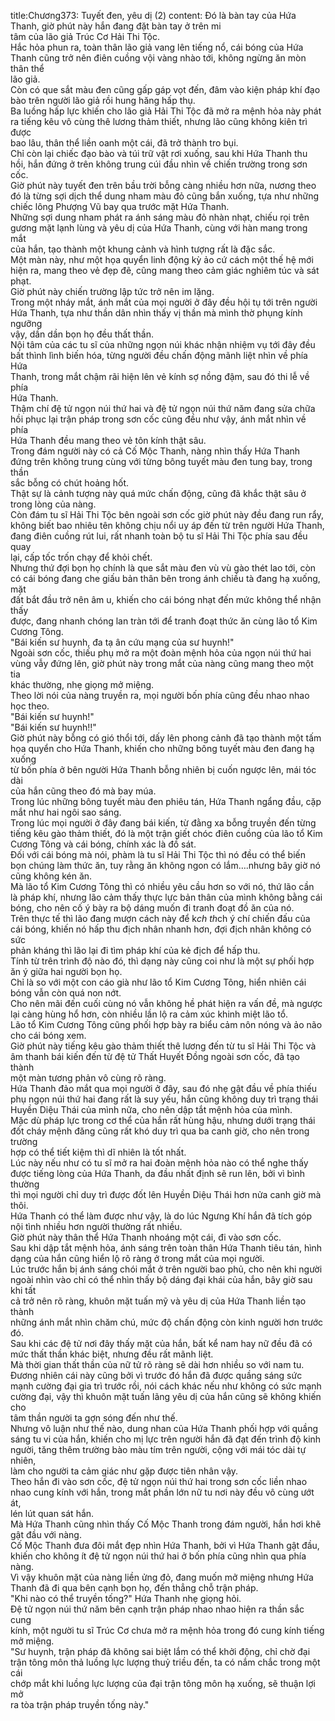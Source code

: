 title:Chương373: Tuyết đen, yêu dị (2)
content:
Đó là bàn tay của Hứa Thanh, giờ phút này hắn đang đặt bàn tay ở trên mi<br>tâm của lão giả Trúc Cơ Hải Thi Tộc.<br>Hắc hỏa phun ra, toàn thân lão giả vang lên tiếng nổ, cái bóng của Hứa<br>Thanh cũng trở nên điên cuồng vội vàng nhào tới, không ngừng ăn mòn thân thể<br>lão giả.<br>Còn có que sắt màu đen cũng gấp gáp vọt đến, đâm vào kiện pháp khí đạo<br>bào trên người lão giả rồi hung hăng hấp thụ.<br>Ba luồng hấp lực khiến cho lão giả Hải Thi Tộc đã mở ra mệnh hỏa này phát<br>ra tiếng kêu vô cùng thê lương thảm thiết, nhưng lão cũng không kiên trì được<br>bao lâu, thân thể liền oanh một cái, đã trở thành tro bụi.<br>Chỉ còn lại chiếc đạo bào và túi trữ vật rơi xuống, sau khi Hứa Thanh thu<br>hồi, hắn đứng ở trên không trung cúi đầu nhìn về chiến trường trong sơn cốc.<br>Giờ phút này tuyết đen trên bầu trời bỗng càng nhiều hơn nữa, nương theo<br>đó là từng sợi dịch thể dung nham màu đỏ cũng bắn xuống, tựa như những<br>chiếc lông Phượng Vũ bay qua trước mặt Hứa Thanh.<br>Những sợi dung nham phát ra ánh sáng màu đỏ nhàn nhạt, chiếu rọi trên<br>gương mặt lạnh lùng và yêu dị của Hứa Thanh, cùng với hàn mang trong mắt<br>của hắn, tạo thành một khung cảnh và hình tượng rất là đặc sắc.<br>Một màn này, như một họa quyển linh động kỳ ảo cứ cách một thế hệ mới<br>hiện ra, mang theo vẻ đẹp đẽ, cũng mang theo cảm giác nghiêm túc và sát phạt.<br>Giờ phút này chiến trường lập tức trở nên im lặng.<br>Trong một nháy mắt, ánh mắt của mọi người ở đây đều hội tụ tới trên người<br>Hứa Thanh, tựa như thần dân nhìn thấy vị thần mà mình thờ phụng kính ngưỡng<br>vậy, dần dần bọn họ đều thất thần.<br>Nội tâm của các tu sĩ của những ngọn núi khác nhận nhiệm vụ tới đây đều<br>bất thình lình biến hóa, từng người đều chấn động mãnh liệt nhìn về phía Hứa<br>Thanh, trong mắt chậm rãi hiện lên vẻ kính sợ nồng đậm, sau đó thi lễ về phía<br>Hứa Thanh.<br>Thậm chí đệ tử ngọn núi thứ hai và đệ tử ngọn núi thứ năm đang sửa chữa<br>hồi phục lại trận pháp trong sơn cốc cũng đều như vậy, ánh mắt nhìn về phía<br>Hứa Thanh đều mang theo vẻ tôn kính thật sâu.<br>Trong đám người này có cả Cố Mộc Thanh, nàng nhìn thấy Hứa Thanh<br>đứng trên không trung cùng với từng bông tuyết màu đen tung bay, trong thần<br>sắc bỗng có chút hoảng hốt.<br>Thật sự là cảnh tượng này quá mức chấn động, cũng đã khắc thật sâu ở<br>trong lòng của nàng.<br>Còn đám tu sĩ Hải Thi Tộc bên ngoài sơn cốc giờ phút này đều đang run rẩy,<br>không biết bao nhiêu tên không chịu nổi uy áp đến từ trên người Hứa Thanh,<br>đang điên cuồng rút lui, rất nhanh toàn bộ tu sĩ Hải Thi Tộc phía sau đều quay<br>lại, cấp tốc trốn chạy để khỏi chết.<br>Nhưng thứ đợi bọn họ chính là que sắt màu đen vù vù gào thét lao tới, còn<br>có cái bóng đang che giấu bản thân bên trong ánh chiều tà đang hạ xuống, mặt<br>đất bắt đầu trở nên âm u, khiến cho cái bóng nhạt đến mức không thể nhận thấy<br>được, đang nhanh chóng lan tràn tới để tranh đoạt thức ăn cùng lão tổ Kim<br>Cương Tông.<br>"Bái kiến sư huynh, đa tạ ân cứu mạng của sư huynh!"<br>Ngoài sơn cốc, thiếu phụ mở ra một đoàn mệnh hỏa của ngọn núi thứ hai<br>vùng vẫy đứng lên, giờ phút này trong mắt của nàng cũng mang theo một tia<br>khác thường, nhẹ giọng mở miệng.<br>Theo lời nói của nàng truyền ra, mọi người bốn phía cũng đều nhao nhao<br>học theo.<br>"Bái kiến sư huynh!"<br>"Bái kiến sư huynh!!"<br>Giờ phút này bỗng có gió thổi tới, dấy lên phong cảnh đã tạo thành một tấm<br>họa quyển cho Hứa Thanh, khiến cho những bông tuyết màu đen đang hạ xuống<br>từ bốn phía ở bên người Hứa Thanh bỗng nhiên bị cuốn ngược lên, mái tóc dài<br>của hắn cũng theo đó mà bay múa.<br>Trong lúc những bông tuyết màu đen phiêu tán, Hứa Thanh ngẩng đầu, cặp<br>mắt như hai ngôi sao sáng.<br>Trong lúc mọi người ở đây đang bái kiến, từ đằng xa bỗng truyền đến từng<br>tiếng kêu gào thảm thiết, đó là một trận giết chóc điên cuồng của lão tổ Kim<br>Cương Tông và cái bóng, chính xác là đồ sát.<br>Đối với cái bóng mà nói, phàm là tu sĩ Hải Thi Tộc thì nó đều có thể biến<br>bọn chúng làm thức ăn, tuy rằng ăn không ngon có lắm….nhưng bây giờ nó<br>cũng không kén ăn.<br>Mà lão tổ Kim Cương Tông thì có nhiều yêu cầu hơn so với nó, thứ lão cần<br>là pháp khí, nhưng lão cảm thấy thực lực bản thân của mình không bằng cái<br>bóng, cho nên cố ý bày ra bộ dáng muốn đi tranh đoạt đồ ăn của nó.<br>Trên thực tế thì lão đang mượn cách này để k*ch th*ch ý chí chiến đấu của<br>cái bóng, khiến nó hấp thu địch nhân nhanh hơn, đợi địch nhân không có sức<br>phản kháng thì lão lại đi tìm pháp khí của kẻ địch để hấp thu.<br>Tính từ trên trình độ nào đó, thì dạng này cũng coi như là một sự phối hợp<br>ăn ý giữa hai người bọn họ.<br>Chỉ là so với một con cáo già như lão tổ Kim Cương Tông, hiển nhiên cái<br>bóng vẫn còn quá non nớt.<br>Cho nên mãi đến cuối cùng nó vẫn không hề phát hiện ra vấn đề, mà ngược<br>lại càng hùng hổ hơn, còn nhiều lần lộ ra cảm xúc khinh miệt lão tổ.<br>Lão tổ Kim Cương Tông cũng phối hợp bày ra biểu cảm nôn nóng và ảo não<br>cho cái bóng xem.<br>Giờ phút này tiếng kêu gào thảm thiết thê lương đến từ tu sĩ Hải Thi Tộc và<br>âm thanh bái kiến đến từ đệ tử Thất Huyết Đồng ngoài sơn cốc, đã tạo thành<br>một màn tương phản vô cùng rõ ràng.<br>Hứa Thanh đảo mắt qua mọi người ở đây, sau đó nhẹ gật đầu về phía thiếu<br>phụ ngọn núi thứ hai đang rất là suy yếu, hắn cũng không duy trì trạng thái<br>Huyền Diệu Thái của mình nữa, cho nên dập tắt mệnh hỏa của mình.<br>Mặc dù pháp lực trong cơ thể của hắn rất hùng hậu, nhưng dưới trạng thái<br>đốt cháy mệnh đăng cũng rất khó duy trì qua ba canh giờ, cho nên trong trường<br>hợp có thể tiết kiệm thì dĩ nhiên là tốt nhất.<br>Lúc này nếu như có tu sĩ mở ra hai đoàn mệnh hỏa nào có thể nghe thấy<br>được tiếng lòng của Hứa Thanh, da đầu nhất định sẽ run lên, bởi vì bình thường<br>thì mọi người chỉ duy trì được đốt lên Huyền Diệu Thái hơn nửa canh giờ mà<br>thôi.<br>Hứa Thanh có thể làm được như vậy, là do lúc Ngưng Khí hắn đã tích góp<br>nội tình nhiều hơn người thường rất nhiều.<br>Giờ phút này thân thể Hứa Thanh nhoáng một cái, đi vào sơn cốc.<br>Sau khi dập tắt mệnh hỏa, ánh sáng trên toàn thân Hứa Thanh tiêu tán, hình<br>dạng của hắn cũng hiển lộ rõ ràng ở trong mắt của mọi người.<br>Lúc trước hắn bị ánh sáng chói mắt ở trên người bao phủ, cho nên khi người<br>ngoài nhìn vào chỉ có thể nhìn thấy bộ dáng đại khái của hắn, bây giờ sau khi tất<br>cả trở nên rõ ràng, khuôn mặt tuấn mỹ và yêu dị của Hứa Thanh liền tạo thành<br>những ánh mắt nhìn chăm chú, mức độ chấn động còn kinh người hơn trước đó.<br>Sau khi các đệ tử nơi đây thấy mặt của hắn, bất kể nam hay nữ đều đã có<br>mức thất thần khác biệt, nhưng đều rất mãnh liệt.<br>Mà thời gian thất thần của nữ tử rõ ràng sẽ dài hơn nhiều so với nam tu.<br>Đương nhiên cái này cũng bởi vì trước đó hắn đã được quầng sáng sức<br>mạnh cường đại gia trì trước rồi, nói cách khác nếu như không có sức mạnh<br>cường đại, vậy thì khuôn mặt tuấn lãng yêu dị của hắn cũng sẽ không khiến cho<br>tâm thần người ta gợn sóng đến như thế.<br>Nhưng vô luận như thế nào, dung nhan của Hứa Thanh phối hợp với quầng<br>sáng tu vi của hắn, khiến cho mị lực trên người hắn đã đạt đến trình độ kinh<br>người, tăng thêm trường bào màu tím trên người, cộng với mái tóc dài tự nhiên,<br>làm cho người ta cảm giác như gặp được tiên nhân vậy.<br>Theo hắn đi vào sơn cốc, đệ tử ngọn núi thứ hai trong sơn cốc liền nhao<br>nhao cung kính với hắn, trong mắt phần lớn nữ tu nơi này đều vô cùng ướt át,<br>lén lút quan sát hắn.<br>Mà Hứa Thanh cũng nhìn thấy Cố Mộc Thanh trong đám người, hắn hơi khẽ<br>gật đầu với nàng.<br>Cố Mộc Thanh đưa đôi mắt đẹp nhìn Hứa Thanh, bởi vì Hứa Thanh gật đầu,<br>khiến cho không ít đệ tử ngọn núi thứ hai ở bốn phía cũng nhìn qua phía nàng.<br>Vì vậy khuôn mặt của nàng liền ửng đỏ, đang muốn mở miệng nhưng Hứa<br>Thanh đã đi qua bên cạnh bọn họ, đến thẳng chỗ trận pháp.<br>"Khi nào có thể truyền tống?" Hứa Thanh nhẹ giọng hỏi.<br>Đệ tử ngọn núi thứ năm bên cạnh trận pháp nhao nhao hiện ra thần sắc cung<br>kính, một người tu sĩ Trúc Cơ chưa mở ra mệnh hỏa trong đó cung kính tiếng<br>mở miệng.<br>"Sư huynh, trận pháp đã không sai biệt lắm có thể khởi động, chỉ chờ đại<br>trận tông môn thả luồng lực lượng thuỷ triều đến, ta có nắm chắc trong một cái<br>chớp mắt khi luồng lực lượng của đại trận tông môn hạ xuống, sẽ thuận lợi mở<br>ra tòa trận pháp truyền tống này."